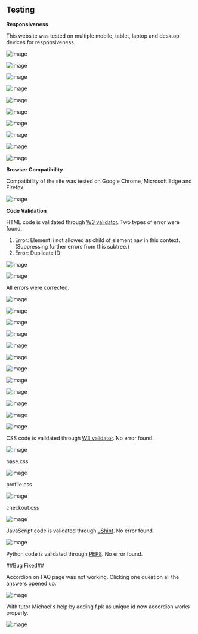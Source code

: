 ## Testing ##

**Responsiveness**

This website was tested on multiple mobile, tablet, laptop and desktop devices for responsiveness. 

![image](/assets/responsive/responsive_home.png)

![image](/assets/responsive/responsive_products.png)

![image](/assets/responsive/responsive_product_details.png)

![image](/assets/responsive/responsive_products_all_teapots.png)

![image](/assets/responsive/responsive_sign_in.png)

![image](/assets/responsive/responsive_sign_up.png)

![image](/assets/responsive/responsive_faq.png)

![image](/assets/responsive/ms4_responsive_faq2.png)

![image](/assets/responsive/ms4-responsive1.png) 

![image](/assets/responsive/ms4-responsive2.png) 

**Browser Compatibility**

Compatibility of the site was tested on Google Chrome, Microsoft Edge and Firefox.

![image](/assets/responsive/ms4-browser-compatibility.png) 

**Code Validation**

HTML code is validated through [W3 validator](https://validator.w3.org/nu/#textarea). Two types of error were found. 

1. Error: Element li not allowed as child of element nav in this context. (Suppressing further errors from this subtree.) 
2. Error: Duplicate ID

![image](/assets/validation/two_errors.png)

![image](/assets/validation/faq_validation_error.png)

All errors were corrected. 

![image](/assets/validation/html_validation.png)

![image](/assets/validation/home_validation.png)

![image](/assets/validation/products_validation.png)

![image](/assets/validation/product_detail_validation.png)

![image](/assets/validation/product_add_validation.png)

![image](/assets/validation/product_edit_validation.png)

![image](/assets/validation/login_validation.png)

![image](/assets/validation/logout_validation.png)

![image](/assets/validation/profile_validation.png)

![image](/assets/validation/shoppin_bag_validation.png)

![image](/assets/validation/admin_validation.png)

![image](/assets/validation/faq_validation_no_error.png)

CSS code is validated through [W3 validator](https://validator.w3.org/nu/#textarea). No error found.

![image](/assets/validation/css_validation.png)

base.css

![image](/assets/validation/base_css.png)

profile.css

![image](/assets/validation/profile_css.png)

checkout.css

![image](/assets/validation/checkout_css.png)

JavaScript code is validated through [JShint](https://jshint.com/). No error found.

![image](/assets/validation/jshint_js.png)

Python code is validated through [PEP8](http://pep8online.com/). No error found.

##Bug Fixed##

Accordion on FAQ page was not working. Clicking one question all the answers opened up.

![image](/assets/responsive/ms4_responsive_faq2.png)

With tutor Michael's help by adding f.pk as unique id now accordion works properly. 

![image](/assets/responsive/responsive_faq.png)